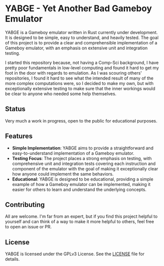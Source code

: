 # YABGE - Yet Another Bad Gameboy Emulator

YABGE is a Gameboy emulator written in Rust currently under development. It is designed to be simple, easy to
understand, and heavily tested. The goal of this project is to provide a clear and comprehensible implementation of a
Gameboy emulator, with an emphasis on extensive unit and integration testing.

I started this repository because, not having a Comp-Sci background, I have pretty poor fundamentals in low-level
computing and found it hard to get my foot in the door with regards to emulation. As I was scouring others'
repositories, I found it hard to see what the intended result of many of the more complex computations were, so I
decided to make my own, but with exceptionally extensive testing to make sure that the inner workings would be clear to
anyone who needed some help themselves.

## Status

Very much a work in progress, open to the public for educational purposes.

## Features

- **Simple Implementation**: YABGE aims to provide a straightforward and easy-to-understand implementation of a Gameboy
  emulator.
- **Testing Focus**: The project places a strong emphasis on testing, with comprehensive unit and integration tests
  covering each instruction and component of the emulator with the goal of making it exceptionally clear how anyone
  could implement the same behaviors.
- **Educational**: YABGE is designed to be educational, providing a simple example of how a Gameboy emulator can be
  implemented, making it easier for others to learn and understand the underlying concepts.

## Contributing

All are welcome. I'm far from an expert, but if you find this project helpful to yourself and can think of a way to make
it more helpful to others, feel free to open an issue or PR.

## License

YABGE is licensed under the GPLv3 License. See the [LICENSE](LICENSE) file for details.
